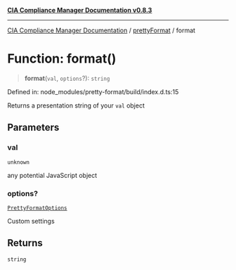 [**CIA Compliance Manager Documentation v0.8.3**](../../../README.md)

***

[CIA Compliance Manager Documentation](../../../globals.md) / [prettyFormat](../README.md) / format

# Function: format()

> **format**(`val`, `options`?): `string`

Defined in: node\_modules/pretty-format/build/index.d.ts:15

Returns a presentation string of your `val` object

## Parameters

### val

`unknown`

any potential JavaScript object

### options?

[`PrettyFormatOptions`](../interfaces/PrettyFormatOptions.md)

Custom settings

## Returns

`string`
